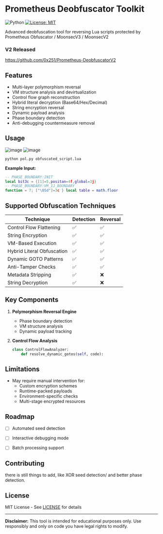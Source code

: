 # Prometheus Deobfuscator Toolkit

![Python](https://img.shields.io/badge/python-3.12%2B-blue)
[![License: MIT](https://img.shields.io/badge/License-MIT-yellow.svg)](https://opensource.org/licenses/MIT)

Advanced deobfuscation tool for reversing Lua scripts protected by Prometheus Obfuscator / MoonsecV3 / MoonsecV2


### V2 Released
https://github.com/0x251/Prometheus-DeobfuscatorV2

## Features

- Multi-layer polymorphism reversal
- VM structure analysis and devirtualization
- Control flow graph reconstruction
- Hybrid literal decryption (Base64/Hex/Decimal)
- String encryption reversal
- Dynamic payload analysis
- Phase boundary detection
- Anti-debugging countermeasure removal

## Usage
![image](https://github.com/user-attachments/assets/03ed97e0-06d6-44b9-999a-ab43f60921ca)
![image](https://github.com/user-attachments/assets/721f6a96-e8a0-4567-9892-d6d6f82d7755)

```bash
python pol.py obfuscated_script.lua
```

**Example Input:**
```lua
-- PHASE_BOUNDARY:INIT
local bit3c = {[1]=5,positan=4f,global=3j}
-- PHASE_BOUNDARY:VM_1J_BOUNDARY
function = 7; ["\05d"]=3c } local table = math.floor
```


## Supported Obfuscation Techniques

| Technique                | Detection | Reversal |
|--------------------------|-----------|----------|
| Control Flow Flattening  | ✅        | ✅       |
| String Encryption        | ✅        | ✅       |
| VM-Based Execution       | ✅        | ✅       |
| Hybrid Literal Obfuscation| ✅       | ✅       |
| Dynamic GOTO Patterns    | ✅        | ✅       |
| Anti-Tamper Checks       | ✅        | ✅       |
| Metadata Stripping       | ✅        | ❌       |
| String Decryption        | ✅        | ❌       |

## Key Components

1. **Polymorphism Reversal Engine**
   - Phase boundary detection
   - VM structure analysis
   - Dynamic payload tracking


3. **Control Flow Analysis**
   ```python
   class ControlFlowAnalyzer:
       def resolve_dynamic_gotos(self, code):

   ```

## Limitations

- May require manual intervention for:
  - Custom encryption schemes
  - Runtime-packed payloads
  - Environment-specific checks
  - Multi-stage encrypted resources

## Roadmap

- [ ] Automated seed detection
- [ ] Interactive debugging mode
- [ ] Batch processing support


## Contributing

there is still things to add, like XOR seed detection/ and better phase detection.

## License

MIT License - See [LICENSE](LICENSE) for details

---

**Disclaimer:** This tool is intended for educational purposes only. Use responsibly and only on code you have legal rights to modify.
